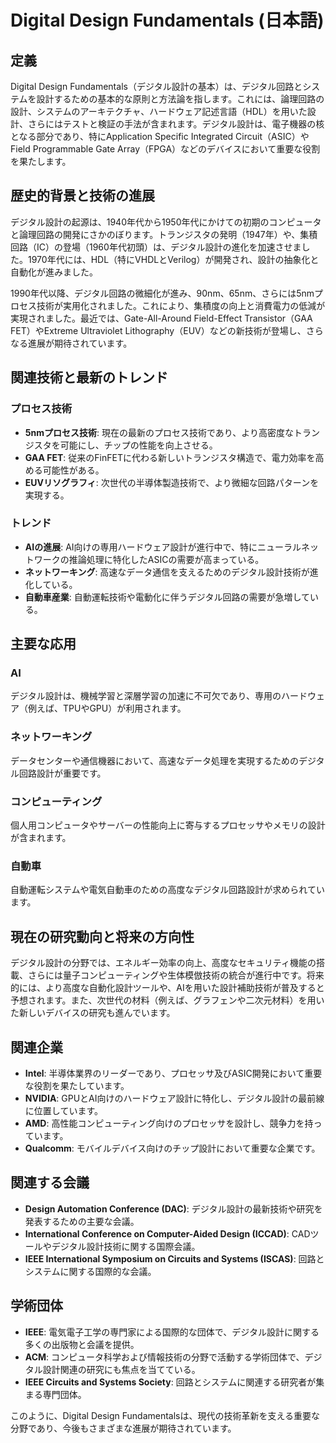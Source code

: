 # Digital Design Fundamentals (日本語)

## 定義

Digital Design Fundamentals（デジタル設計の基本）は、デジタル回路とシステムを設計するための基本的な原則と方法論を指します。これには、論理回路の設計、システムのアーキテクチャ、ハードウェア記述言語（HDL）を用いた設計、さらにはテストと検証の手法が含まれます。デジタル設計は、電子機器の核となる部分であり、特にApplication Specific Integrated Circuit（ASIC）やField Programmable Gate Array（FPGA）などのデバイスにおいて重要な役割を果たします。

## 歴史的背景と技術の進展

デジタル設計の起源は、1940年代から1950年代にかけての初期のコンピュータと論理回路の開発にさかのぼります。トランジスタの発明（1947年）や、集積回路（IC）の登場（1960年代初頭）は、デジタル設計の進化を加速させました。1970年代には、HDL（特にVHDLとVerilog）が開発され、設計の抽象化と自動化が進みました。

1990年代以降、デジタル回路の微細化が進み、90nm、65nm、さらには5nmプロセス技術が実用化されました。これにより、集積度の向上と消費電力の低減が実現されました。最近では、Gate-All-Around Field-Effect Transistor（GAA FET）やExtreme Ultraviolet Lithography（EUV）などの新技術が登場し、さらなる進展が期待されています。

## 関連技術と最新のトレンド

### プロセス技術

- **5nmプロセス技術**: 現在の最新のプロセス技術であり、より高密度なトランジスタを可能にし、チップの性能を向上させる。
- **GAA FET**: 従来のFinFETに代わる新しいトランジスタ構造で、電力効率を高める可能性がある。
- **EUVリソグラフィ**: 次世代の半導体製造技術で、より微細な回路パターンを実現する。

### トレンド

- **AIの進展**: AI向けの専用ハードウェア設計が進行中で、特にニューラルネットワークの推論処理に特化したASICの需要が高まっている。
- **ネットワーキング**: 高速なデータ通信を支えるためのデジタル設計技術が進化している。
- **自動車産業**: 自動運転技術や電動化に伴うデジタル回路の需要が急増している。

## 主要な応用

### AI

デジタル設計は、機械学習と深層学習の加速に不可欠であり、専用のハードウェア（例えば、TPUやGPU）が利用されます。

### ネットワーキング

データセンターや通信機器において、高速なデータ処理を実現するためのデジタル回路設計が重要です。

### コンピューティング

個人用コンピュータやサーバーの性能向上に寄与するプロセッサやメモリの設計が含まれます。

### 自動車

自動運転システムや電気自動車のための高度なデジタル回路設計が求められています。

## 現在の研究動向と将来の方向性

デジタル設計の分野では、エネルギー効率の向上、高度なセキュリティ機能の搭載、さらには量子コンピューティングや生体模倣技術の統合が進行中です。将来的には、より高度な自動化設計ツールや、AIを用いた設計補助技術が普及すると予想されます。また、次世代の材料（例えば、グラフェンや二次元材料）を用いた新しいデバイスの研究も進んでいます。

## 関連企業

- **Intel**: 半導体業界のリーダーであり、プロセッサ及びASIC開発において重要な役割を果たしています。
- **NVIDIA**: GPUとAI向けのハードウェア設計に特化し、デジタル設計の最前線に位置しています。
- **AMD**: 高性能コンピューティング向けのプロセッサを設計し、競争力を持っています。
- **Qualcomm**: モバイルデバイス向けのチップ設計において重要な企業です。

## 関連する会議

- **Design Automation Conference (DAC)**: デジタル設計の最新技術や研究を発表するための主要な会議。
- **International Conference on Computer-Aided Design (ICCAD)**: CADツールやデジタル設計技術に関する国際会議。
- **IEEE International Symposium on Circuits and Systems (ISCAS)**: 回路とシステムに関する国際的な会議。

## 学術団体

- **IEEE**: 電気電子工学の専門家による国際的な団体で、デジタル設計に関する多くの出版物と会議を提供。
- **ACM**: コンピュータ科学および情報技術の分野で活動する学術団体で、デジタル設計関連の研究にも焦点を当てている。
- **IEEE Circuits and Systems Society**: 回路とシステムに関連する研究者が集まる専門団体。

このように、Digital Design Fundamentalsは、現代の技術革新を支える重要な分野であり、今後もさまざまな進展が期待されています。
